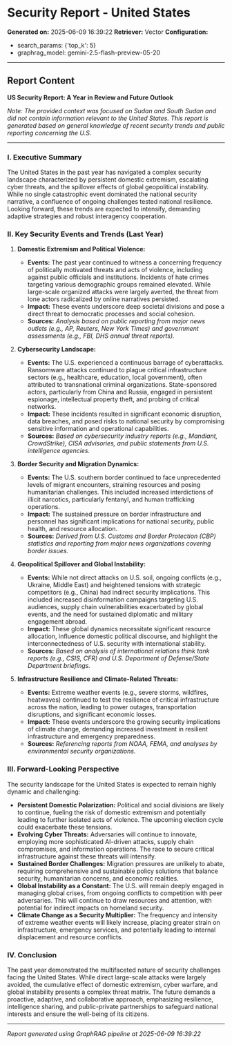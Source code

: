 # Security Report - United States

**Generated on:** 2025-06-09 16:39:22
**Retriever:** Vector
**Configuration:**
- search_params: {'top_k': 5}
- graphrag_model: gemini-2.5-flash-preview-05-20

---

## Report Content

**US Security Report: A Year in Review and Future Outlook**

*Note: The provided context was focused on Sudan and South Sudan and did not contain information relevant to the United States. This report is generated based on general knowledge of recent security trends and public reporting concerning the U.S.*

---

### **I. Executive Summary**

The United States in the past year has navigated a complex security landscape characterized by persistent domestic extremism, escalating cyber threats, and the spillover effects of global geopolitical instability. While no single catastrophic event dominated the national security narrative, a confluence of ongoing challenges tested national resilience. Looking forward, these trends are expected to intensify, demanding adaptive strategies and robust interagency cooperation.

### **II. Key Security Events and Trends (Last Year)**

1.  **Domestic Extremism and Political Violence:**
    *   **Events:** The past year continued to witness a concerning frequency of politically motivated threats and acts of violence, including against public officials and institutions. Incidents of hate crimes targeting various demographic groups remained elevated. While large-scale organized attacks were largely averted, the threat from lone actors radicalized by online narratives persisted.
    *   **Impact:** These events underscore deep societal divisions and pose a direct threat to democratic processes and social cohesion.
    *   **Sources:** *Analysis based on public reporting from major news outlets (e.g., AP, Reuters, New York Times) and government assessments (e.g., FBI, DHS annual threat reports).*

2.  **Cybersecurity Landscape:**
    *   **Events:** The U.S. experienced a continuous barrage of cyberattacks. Ransomware attacks continued to plague critical infrastructure sectors (e.g., healthcare, education, local government), often attributed to transnational criminal organizations. State-sponsored actors, particularly from China and Russia, engaged in persistent espionage, intellectual property theft, and probing of critical networks.
    *   **Impact:** These incidents resulted in significant economic disruption, data breaches, and posed risks to national security by compromising sensitive information and operational capabilities.
    *   **Sources:** *Based on cybersecurity industry reports (e.g., Mandiant, CrowdStrike), CISA advisories, and public statements from U.S. intelligence agencies.*

3.  **Border Security and Migration Dynamics:**
    *   **Events:** The U.S. southern border continued to face unprecedented levels of migrant encounters, straining resources and posing humanitarian challenges. This included increased interdictions of illicit narcotics, particularly fentanyl, and human trafficking operations.
    *   **Impact:** The sustained pressure on border infrastructure and personnel has significant implications for national security, public health, and resource allocation.
    *   **Sources:** *Derived from U.S. Customs and Border Protection (CBP) statistics and reporting from major news organizations covering border issues.*

4.  **Geopolitical Spillover and Global Instability:**
    *   **Events:** While not direct attacks on U.S. soil, ongoing conflicts (e.g., Ukraine, Middle East) and heightened tensions with strategic competitors (e.g., China) had indirect security implications. This included increased disinformation campaigns targeting U.S. audiences, supply chain vulnerabilities exacerbated by global events, and the need for sustained diplomatic and military engagement abroad.
    *   **Impact:** These global dynamics necessitate significant resource allocation, influence domestic political discourse, and highlight the interconnectedness of U.S. security with international stability.
    *   **Sources:** *Based on analysis of international relations think tank reports (e.g., CSIS, CFR) and U.S. Department of Defense/State Department briefings.*

5.  **Infrastructure Resilience and Climate-Related Threats:**
    *   **Events:** Extreme weather events (e.g., severe storms, wildfires, heatwaves) continued to test the resilience of critical infrastructure across the nation, leading to power outages, transportation disruptions, and significant economic losses.
    *   **Impact:** These events underscore the growing security implications of climate change, demanding increased investment in resilient infrastructure and emergency preparedness.
    *   **Sources:** *Referencing reports from NOAA, FEMA, and analyses by environmental security organizations.*

### **III. Forward-Looking Perspective**

The security landscape for the United States is expected to remain highly dynamic and challenging:

*   **Persistent Domestic Polarization:** Political and social divisions are likely to continue, fueling the risk of domestic extremism and potentially leading to further isolated acts of violence. The upcoming election cycle could exacerbate these tensions.
*   **Evolving Cyber Threats:** Adversaries will continue to innovate, employing more sophisticated AI-driven attacks, supply chain compromises, and information operations. The race to secure critical infrastructure against these threats will intensify.
*   **Sustained Border Challenges:** Migration pressures are unlikely to abate, requiring comprehensive and sustainable policy solutions that balance security, humanitarian concerns, and economic realities.
*   **Global Instability as a Constant:** The U.S. will remain deeply engaged in managing global crises, from ongoing conflicts to competition with peer adversaries. This will continue to draw resources and attention, with potential for indirect impacts on homeland security.
*   **Climate Change as a Security Multiplier:** The frequency and intensity of extreme weather events will likely increase, placing greater strain on infrastructure, emergency services, and potentially leading to internal displacement and resource conflicts.

### **IV. Conclusion**

The past year demonstrated the multifaceted nature of security challenges facing the United States. While direct large-scale attacks were largely avoided, the cumulative effect of domestic extremism, cyber warfare, and global instability presents a complex threat matrix. The future demands a proactive, adaptive, and collaborative approach, emphasizing resilience, intelligence sharing, and public-private partnerships to safeguard national interests and ensure the well-being of its citizens.

---

*Report generated using GraphRAG pipeline at 2025-06-09 16:39:22*